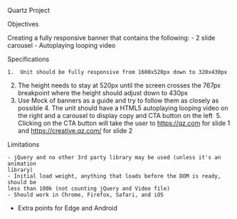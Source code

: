 Quartz Project

Objectives

  Creating a fully responsive banner that contains the following:
    - 2 slide carousel
    - Autoplaying looping video

Specifications

	1.	Unit should be fully responsive from 1600x520px down to 320x430px
  2. The height needs to stay at 520px until the screen crosses the 767px
      breakpoint where the height should adjust down to 430px
  3.	Use Mock of banners as a guide and try to follow them as closely as
      possible
	4.	The unit should have a HTML5 autoplaying looping video on the right
      and a carousel to display copy and CTA button on the left 
	5.	Clicking on the CTA button will take the user to https://qz.com for
      slide 1 and https://creative.qz.com/ for slide 2 

Limitations

	- jQuery and no other 3rd party library may be used (unless it's an animation
    library) 
	- Initial load weight, anything that loads before the DOM is ready, should be
    less than 100k (not counting jQuery and Video file)
	- Should work in Chrome, Firefox, Safari, and iOS
  - Extra points for Edge and Android 
